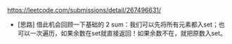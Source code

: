 



https://leetcode.com/submissions/detail/267496631/

- [思路] 借此机会回顾一下基础的 2 sum：我们可以先将所有元素都入set；也可以一次遍历，如果余数在set就直接返回！如果余数不在，就把原数入set。











